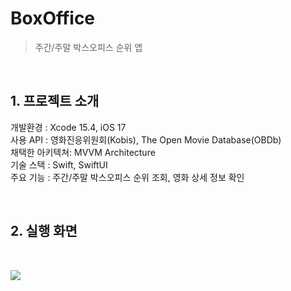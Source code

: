 # BoxOffice
> 주간/주말 박스오피스 순위 앱

<br>

## 1. 프로젝트 소개

개발환경 : Xcode 15.4, iOS 17<br>
사용 API : 영화진응위원회(Kobis), The Open Movie Database(OBDb)<br>
채택한 아키텍쳐: MVVM Architecture<br>
기술 스택 : Swift, SwiftUI<br>
주요 기능 : 주간/주말 박스오피스 순위 조회, 영화 상세 정보 확인<br>

<br>

## 2. 실행 화면

<br>

![](https://github.com/user-attachments/assets/955bb577-07fa-4403-b87d-ce1180d486a9)
